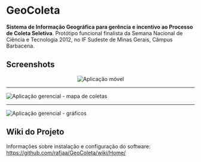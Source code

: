 # GeoColeta

__Sistema de Informação Geográfica para gerência e incentivo ao Processo de Coleta Seletiva__. Protótipo funcional finalista da Semana Nacional de Ciência e Tecnologia 2012, no IF Sudeste de Minas Gerais, Câmpus Barbacena.


## Screenshots

<p align="center">
  <img src="https://raw.github.com/rafjaa/GeoColeta/master/samples/tela.png" alt="Aplicação móvel" />
<hr />
  <img src="https://raw.github.com/rafjaa/GeoColeta/master/samples/gerencial.png" alt="Aplicação gerencial - mapa de coletas" />
<hr>
  <img src="https://raw.github.com/rafjaa/GeoColeta/master/samples/grafico.png" alt="Aplicação gerencial - gráficos" />
</p>

## Wiki do Projeto
Informações sobre instalação e configuração do software:
https://github.com/rafjaa/GeoColeta/wiki/Home/
